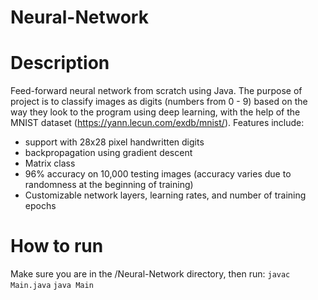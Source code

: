 # Neural-Network

Description
===========

Feed-forward neural network from scratch using Java. The purpose of project is to classify images as digits (numbers from 0 - 9) based on the way they look to the program using deep learning, with the help of the MNIST dataset (https://yann.lecun.com/exdb/mnist/).
Features include:
- support with 28x28 pixel handwritten digits
- backpropagation using gradient descent
- Matrix class
- 96% accuracy on 10,000 testing images (accuracy varies due to randomness at the beginning of training)
- Customizable network layers, learning rates, and number of training epochs

How to run
==========

Make sure you are in the /Neural-Network directory, then run:
`javac Main.java`
`java Main`
